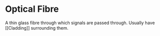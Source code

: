 # Optical Fibre
A thin glass fibre through which signals are passed through. Usually have [[Cladding]] surrounding them.